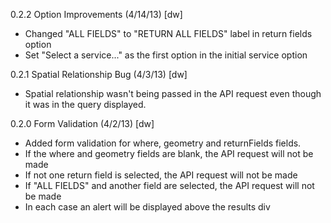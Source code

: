 0.2.2 Option Improvements (4/14/13) [dw]
* Changed "ALL FIELDS" to "RETURN ALL FIELDS" label in return fields option 
* Set "Select a service..." as the first option in the initial service option

0.2.1 Spatial Relationship Bug (4/3/13) [dw]
* Spatial relationship wasn't being passed in the API request even though it 
was in the query displayed. 

0.2.0 Form Validation (4/2/13) [dw]
* Added form validation for where, geometry and returnFields fields.
* If the where and geometry fields are blank, the API request will not be made
* If not one return field is selected, the API request will not be made
* If "ALL FIELDS" and another field are selected, the API request will not be made
* In each case an alert will be displayed above the results div

